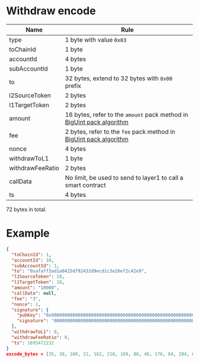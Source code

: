 # Withdraw encode

| Name             | Rule                                                                                             |
|------------------|--------------------------------------------------------------------------------------------------|
| type             | 1 byte with value `0x03`                                                                         |
| toChainId        | 1 byte                                                                                           |
| accountId        | 4 bytes                                                                                          |
| subAccountId     | 1 byte                                                                                           |
| to               | 32 bytes, extend to 32 bytes with `0x00` prefix                                                  |
| l2SourceToken    | 2 bytes                                                                                          |
| l1TargetToken    | 2 bytes                                                                                          |
| amount           | 16 bytes, refer to the `amount` pack method in [BigUint pack algorithm](#BigUint-pack-algorithm) |
| fee              | 2 bytes, refer to the `fee` pack method in [BigUint pack algorithm](#BigUint-pack-algorithm)     |
| nonce            | 4 bytes                                                                                          |
| withdrawToL1     | 1 byte                                                                                           |
| withdrawFeeRatio | 2 bytes                                                                                          |
| callData         | No limit, be used to send to layer1 to call a smart contract                                     |
| ts               | 4 bytes                                                                                          |

72 bytes in total.

# Example

```json
{
  "toChainId": 1,
  "accountId": 10,
  "subAccountId": 1,
  "to": "0xafaff3ad1a0425d792432d9ecd1c3e26ef2c42e9",
  "l2SourceToken": 18,
  "l1TargetToken": 18,
  "amount": "10000",
  "callData": null,
  "fee": "3",
  "nonce": 1,
  "signature": {
    "pubKey": "0x0000000000000000000000000000000000000000000000000000000000000000",
    "signature": "00000000000000000000000000000000000000000000000000000000000000000000000000000000000000000000000000000000000000000000000000000000"
  },
  "withdrawToL1": 0,
  "withdrawFeeRatio": 0,
  "ts": 1693472232
}
excode_bytes = [35, 38, 100, 21, 162, 218, 169, 88, 46, 176, 84, 204, 61, 64, 69, 248, 70, 224, 44, 240, 208, 221, 29, 8, 236, 225, 227, 255, 131, 200, 226, 0, 0, 0, 0, 0, 0, 0, 0, 0, 0, 0, 0, 0, 0, 0, 0, 0, 0, 0, 0, 0, 0, 0, 0, 0, 0, 0, 0, 0, 0, 0, 0]
```

